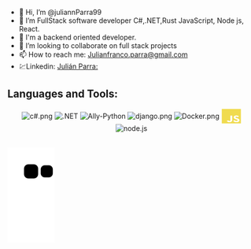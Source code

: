 - 👋 Hi, I’m @juliannParra99
- 👀 I’m FullStack software developer C#,.NET,Rust JavaScript, Node js, React.
- 🌱 I'm a backend oriented developer.
- 💞️ I’m looking to collaborate on full stack projects
- 📫 How to reach me: Julianfranco.parra@gmail.com
-  :chart:Linkedin: [Julián Parra: ](https://www.linkedin.com/in/juli%C3%A1n-parra-a7186318a/) 

<h2 align="left">Languages and Tools:</h2>
<div align="center" style="display: inline_block">
  
  <img align="center" alt="c#.png" height="30" width="40" src="https://cdn.cdnlogo.com/logos/c/27/c.svg" />
  <img align="center" alt=".NET" height="40" width="50" src="https://upload.wikimedia.org/wikipedia/commons/7/7d/Microsoft_.NET_logo.svg" />
  <img align="center" alt="Ally-Python" height="40" width="50" src="https://cdn.jsdelivr.net/gh/devicons/devicon/icons/python/python-original-wordmark.svg" />
  <img align="center" alt="django.png" height="30" width="40" src="https://raw.githubusercontent.com/docker-library/docs/164cc29281655dc81242824d1b4f90b4e6d8d7eb/django/logo.png">
  <img align="center" alt="Docker.png" height="30" width="40" src="https://www.docker.com/wp-content/uploads/2022/03/vertical-logo-monochromatic.png" />
  <img align="center" alt="Ally-Js" height="30" width="40" src="https://raw.githubusercontent.com/devicons/devicon/master/icons/javascript/javascript-plain.svg" />
  <img align="center" alt="node.js" height="30" width="40" src="https://upload.wikimedia.org/wikipedia/commons/d/d9/Node.js_logo.svg" />
  
  
</div>
<br>

![Snake animation](https://github.com/rafaballerini/rafaballerini/blob/output/github-contribution-grid-snake.svg)

<!---
juliannParra99/juliannParra99 is a ✨ special ✨ repository because its `README.md` (this file) appears on your GitHub profile.
You can click the Preview link to take a look at your changes.
--->
